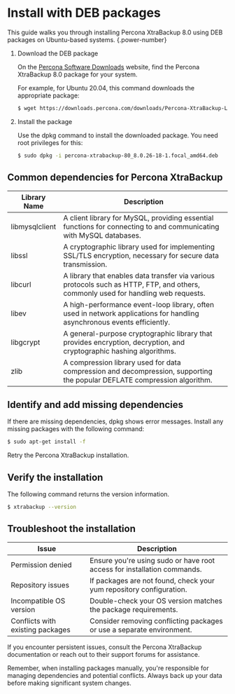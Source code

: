 # Install with DEB packages

This guide walks you through installing Percona XtraBackup 8.0 using DEB packages on Ubuntu-based systems.
{.power-number}

1. Download the DEB package

    On the [Percona Software Downloads](https://www.percona.com/downloads) website, find the Percona XtraBackup 8.0 package for your system. 

    For example, for Ubuntu 20.04, this command downloads the appropriate package:

    ```{.bash data-prompt="$"}
    $ wget https://downloads.percona.com/downloads/Percona-XtraBackup-LATEST/Percona-XtraBackup-8.0.26-18/binary/debian/focal/x86_64/percona-xtrabackup-80_8.0.26-18-1.focal_amd64.deb
    ```

2. Install the package

    Use the dpkg command to install the downloaded package. You need root privileges for this:

    ```{.bash data-prompt="$"}
    $ sudo dpkg -i percona-xtrabackup-80_8.0.26-18-1.focal_amd64.deb
    ```

## Common dependencies for Percona XtraBackup

| Library Name    | Description                                                                                              |
|-----------------|----------------------------------------------------------------------------------------------------------|
| libmysqlclient  | A client library for MySQL, providing essential functions for connecting to and communicating with MySQL databases. |
| libssl          | A cryptographic library used for implementing SSL/TLS encryption, necessary for secure data transmission. |
| libcurl         | A library that enables data transfer via various protocols such as HTTP, FTP, and others, commonly used for handling web requests. |
| libev           | A high-performance event-loop library, often used in network applications for handling asynchronous events efficiently. |
| libgcrypt       | A general-purpose cryptographic library that provides encryption, decryption, and cryptographic hashing algorithms. |
| zlib            | A compression library used for data compression and decompression, supporting the popular DEFLATE compression algorithm. |

## Identify and add missing dependencies

If there are missing dependencies, dpkg shows error messages. Install any missing packages with the following command:

```{.bash data-prompt="$"}
$ sudo apt-get install -f
```

Retry the Percona XtraBackup installation.

## Verify the installation

The following command returns the version information.

```{.bash data-prompt="$"}
$ xtrabackup --version
```

## Troubleshoot the installation

| Issue                         | Description                                                                 |
|-------------------------------|-----------------------------------------------------------------------------|
| Permission denied              | Ensure you're using sudo or have root access for installation commands.     |
| Repository issues              | If packages are not found, check your yum repository configuration.         |
| Incompatible OS version        | Double-check your OS version matches the package requirements.              |
| Conflicts with existing packages | Consider removing conflicting packages or use a separate environment.     |

If you encounter persistent issues, consult the Percona XtraBackup documentation or reach out to their support forums for assistance.

Remember, when installing packages manually, you're responsible for managing dependencies and potential conflicts. Always back up your data before making significant system changes.